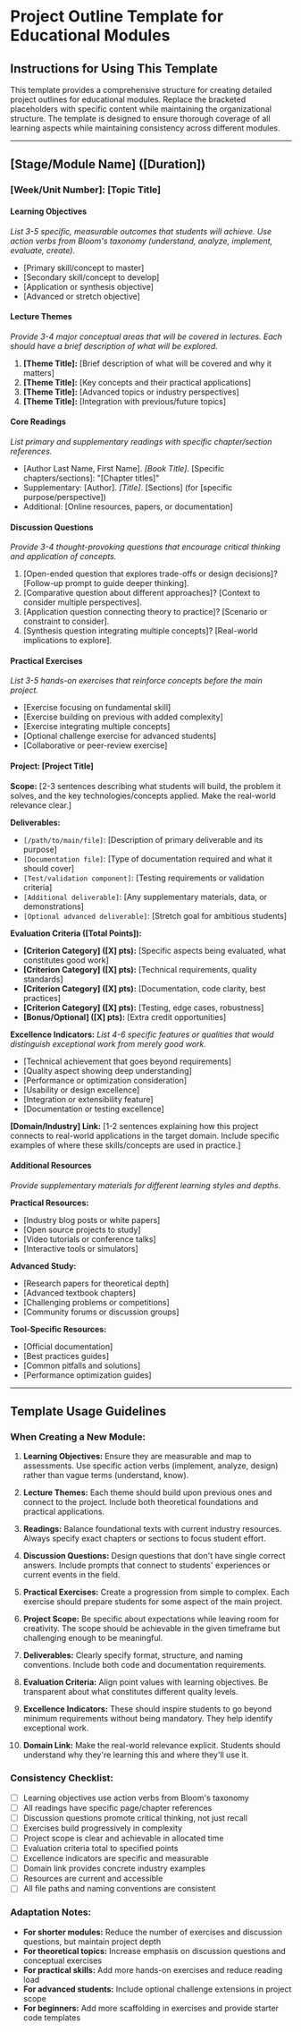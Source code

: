 # Project Outline Template for Educational Modules

## Instructions for Using This Template

This template provides a comprehensive structure for creating detailed project outlines for educational modules. Replace the bracketed placeholders with specific content while maintaining the organizational structure. The template is designed to ensure thorough coverage of all learning aspects while maintaining consistency across different modules.

---

## [Stage/Module Name] ([Duration])

### [Week/Unit Number]: [Topic Title]

#### Learning Objectives
*List 3-5 specific, measurable outcomes that students will achieve. Use action verbs from Bloom's taxonomy (understand, analyze, implement, evaluate, create).*

- [Primary skill/concept to master]
- [Secondary skill/concept to develop]
- [Application or synthesis objective]
- [Advanced or stretch objective]

#### Lecture Themes
*Provide 3-4 major conceptual areas that will be covered in lectures. Each should have a brief description of what will be explored.*

1. **[Theme Title]:** [Brief description of what will be covered and why it matters]
2. **[Theme Title]:** [Key concepts and their practical applications]
3. **[Theme Title]:** [Advanced topics or industry perspectives]
4. **[Theme Title]:** [Integration with previous/future topics]

#### Core Readings
*List primary and supplementary readings with specific chapter/section references.*

- [Author Last Name, First Name]. *[Book Title]*. [Specific chapters/sections]: "[Chapter titles]"
- Supplementary: [Author]. *[Title]*. [Sections] (for [specific purpose/perspective])
- Additional: [Online resources, papers, or documentation]

#### Discussion Questions
*Provide 3-4 thought-provoking questions that encourage critical thinking and application of concepts.*

1. [Open-ended question that explores trade-offs or design decisions]? [Follow-up prompt to guide deeper thinking].
2. [Comparative question about different approaches]? [Context to consider multiple perspectives].
3. [Application question connecting theory to practice]? [Scenario or constraint to consider].
4. [Synthesis question integrating multiple concepts]? [Real-world implications to explore].

#### Practical Exercises
*List 3-5 hands-on exercises that reinforce concepts before the main project.*

- [Exercise focusing on fundamental skill]
- [Exercise building on previous with added complexity]
- [Exercise integrating multiple concepts]
- [Optional challenge exercise for advanced students]
- [Collaborative or peer-review exercise]

#### Project: [Project Title]

**Scope:** [2-3 sentences describing what students will build, the problem it solves, and the key technologies/concepts applied. Make the real-world relevance clear.]

**Deliverables:**
- `[/path/to/main/file]`: [Description of primary deliverable and its purpose]
- `[Documentation file]`: [Type of documentation required and what it should cover]
- `[Test/validation component]`: [Testing requirements or validation criteria]
- `[Additional deliverable]`: [Any supplementary materials, data, or demonstrations]
- `[Optional advanced deliverable]`: [Stretch goal for ambitious students]

**Evaluation Criteria ([Total Points]):**
- **[Criterion Category] ([X] pts):** [Specific aspects being evaluated, what constitutes good work]
- **[Criterion Category] ([X] pts):** [Technical requirements, quality standards]
- **[Criterion Category] ([X] pts):** [Documentation, code clarity, best practices]
- **[Criterion Category] ([X] pts):** [Testing, edge cases, robustness]
- **[Bonus/Optional] ([X] pts):** [Extra credit opportunities]

**Excellence Indicators:**
*List 4-6 specific features or qualities that would distinguish exceptional work from merely good work.*

- [Technical achievement that goes beyond requirements]
- [Quality aspect showing deep understanding]
- [Performance or optimization consideration]
- [Usability or design excellence]
- [Integration or extensibility feature]
- [Documentation or testing excellence]

**[Domain/Industry] Link:** [1-2 sentences explaining how this project connects to real-world applications in the target domain. Include specific examples of where these skills/concepts are used in practice.]

#### Additional Resources
*Provide supplementary materials for different learning styles and depths.*

**Practical Resources:**
- [Industry blog posts or white papers]
- [Open source projects to study]
- [Video tutorials or conference talks]
- [Interactive tools or simulators]

**Advanced Study:**
- [Research papers for theoretical depth]
- [Advanced textbook chapters]
- [Challenging problems or competitions]
- [Community forums or discussion groups]

**Tool-Specific Resources:**
- [Official documentation]
- [Best practices guides]
- [Common pitfalls and solutions]
- [Performance optimization guides]

---

## Template Usage Guidelines

### When Creating a New Module:

1. **Learning Objectives:** Ensure they are measurable and map to assessments. Use specific action verbs (implement, analyze, design) rather than vague terms (understand, know).

2. **Lecture Themes:** Each theme should build upon previous ones and connect to the project. Include both theoretical foundations and practical applications.

3. **Readings:** Balance foundational texts with current industry resources. Always specify exact chapters or sections to focus student effort.

4. **Discussion Questions:** Design questions that don't have single correct answers. Include prompts that connect to students' experiences or current events in the field.

5. **Practical Exercises:** Create a progression from simple to complex. Each exercise should prepare students for some aspect of the main project.

6. **Project Scope:** Be specific about expectations while leaving room for creativity. The scope should be achievable in the given timeframe but challenging enough to be meaningful.

7. **Deliverables:** Clearly specify format, structure, and naming conventions. Include both code and documentation requirements.

8. **Evaluation Criteria:** Align point values with learning objectives. Be transparent about what constitutes different quality levels.

9. **Excellence Indicators:** These should inspire students to go beyond minimum requirements without being mandatory. They help identify exceptional work.

10. **Domain Link:** Make the real-world relevance explicit. Students should understand why they're learning this and where they'll use it.

### Consistency Checklist:

- [ ] Learning objectives use action verbs from Bloom's taxonomy
- [ ] All readings have specific page/chapter references
- [ ] Discussion questions promote critical thinking, not just recall
- [ ] Exercises build progressively in complexity
- [ ] Project scope is clear and achievable in allocated time
- [ ] Evaluation criteria total to specified points
- [ ] Excellence indicators are specific and measurable
- [ ] Domain link provides concrete industry examples
- [ ] Resources are current and accessible
- [ ] All file paths and naming conventions are consistent

### Adaptation Notes:

- **For shorter modules:** Reduce the number of exercises and discussion questions, but maintain project depth
- **For theoretical topics:** Increase emphasis on discussion questions and conceptual exercises
- **For practical skills:** Add more hands-on exercises and reduce reading load
- **For advanced students:** Include optional challenge extensions in project scope
- **For beginners:** Add more scaffolding in exercises and provide starter code templates
